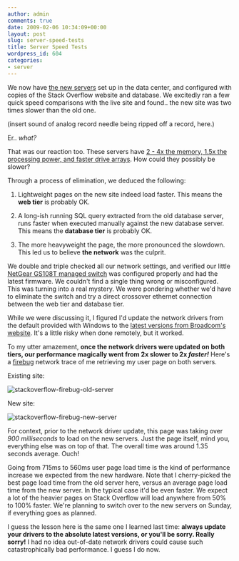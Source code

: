 ```yaml
---
author: admin
comments: true
date: 2009-02-06 10:34:09+00:00
layout: post
slug: server-speed-tests
title: Server Speed Tests
wordpress_id: 604
categories:
- server
---
```



We now have [the new servers](http://blog.stackoverflow.com/2009/01/new-stack-overflow-servers-ready/) set up in the data center, and configured with copies of the Stack Overflow website and database. We excitedly ran a few quick speed comparisons with the live site and found.. the new site was two times slower than the old one.



(insert sound of analog record needle being ripped off a record, here.)



Er.. _what?_



That was our reaction too. These servers have [2 - 4x the memory, 1.5x the processing power, and faster drive arrays](http://blog.stackoverflow.com/2009/01/new-stack-overflow-server-glamour-shots/). How could they possibly be slower?



Through a process of elimination, we deduced the following:







  1. Lightweight pages on the new site indeed load faster. This means the **web tier** is probably OK.

  2. A long-ish running SQL query extracted from the old database server, runs faster when executed manually against the new database server. This means the **database tier** is probably OK.

  3. The more heavyweight the page, the more pronounced the slowdown. This led us to believe **the network** was the culprit.




We double and triple checked all our network settings, and verified our little [NetGear GS108T managed switch](http://www.newegg.com/Product/Product.aspx?Item=N82E16833122203) was configured properly and had the latest firmware. We couldn't find a single thing wrong or misconfigured. This was turning into a real mystery. We were pondering whether we'd have to eliminate the switch and try a direct crossover ethernet connection between the web tier and database tier.



While we were discussing it, I figured I'd update the network drivers from the default provided with Windows to the [latest versions from Broadcom's website](http://www.broadcom.com/support/ethernet_nic/downloaddrivers.php). It's a little risky when done remotely, but it worked. 



To my utter amazement, **once the network drivers were updated on both tiers, our performance magically went from 2x slower to 2x _faster!_** Here's a [firebug](http://getfirebug.com/) network trace of me retrieving my user page on both servers.



Existing site:



![stackoverflow-firebug-old-server](http://blog.stackoverflow.com/wp-content/uploads/stackoverflow-firebug-old-server.png)



New site:



![stackoverflow-firebug-new-server](http://blog.stackoverflow.com/wp-content/uploads/stackoverflow-firebug-new-server.png)



For context, prior to the network driver update, this page was taking over _900 milliseconds_ to load on the new servers. Just the page itself, mind you, everything else was on top of that. The overall time was around 1.35 seconds average. Ouch!



Going from 715ms to 560ms user page load time is the kind of performance increase we expected from the new hardware. Note that I cherry-picked the best page load time from the old server here, versus an average page load time from the new server. In the typical case it'd be even faster. We expect a lot of the heavier pages on Stack Overflow will load anywhere from 50% to 100% faster. We're planning to switch over to the new servers on Sunday, if everything goes as planned.



I guess the lesson here is the same one I learned last time: **always update your drivers to the absolute latest versions, or you'll be sorry. Really sorry!** I had no idea out-of-date network drivers could cause such catastrophically bad performance. I guess I do now.

